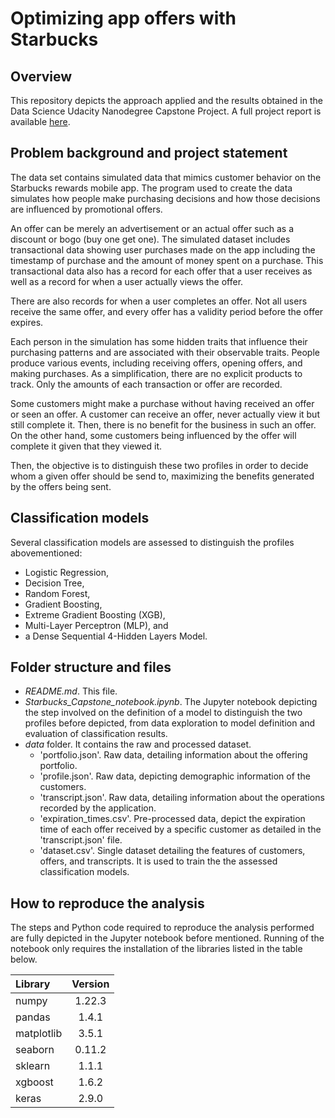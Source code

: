 # Optimizing app offers with Starbucks

## Overview
This repository depicts the approach applied and the results obtained in the Data Science Udacity Nanodegree Capstone Project. A full project report is available [here](https://example.com).

## Problem background and project statement
The data set contains simulated data that mimics customer behavior on the Starbucks rewards mobile app.
The program used to create the data simulates how people make purchasing decisions and how those decisions are influenced by promotional offers.

An offer can be merely an advertisement or an actual offer such as a discount or bogo (buy one get one).
The simulated dataset includes transactional data showing user purchases made on the app including the timestamp of purchase and the amount of money spent on a purchase.
This transactional data also has a record for each offer that a user receives as well as a record for when a user actually views the offer.

There are also records for when a user completes an offer.
Not all users receive the same offer, and every offer has a validity period before the offer expires.

Each person in the simulation has some hidden traits that influence their purchasing patterns and are associated with their observable traits. People produce various events, including receiving offers, opening offers, and making purchases. As a simplification, there are no explicit products to track. Only the amounts of each transaction or offer are recorded.

Some customers might make a purchase without having received an offer or seen an offer. A customer can receive an offer, never actually view it but still complete it. Then, there is no benefit for the business in such an offer. On the other hand, some customers being influenced by the offer will complete it given that they viewed it.

Then, the objective is to distinguish these two profiles in order to decide whom a given offer should be send to, maximizing the benefits generated by the offers being sent.

## Classification models
Several classification models are assessed to distinguish the profiles abovementioned:
* Logistic Regression,
* Decision Tree,
* Random Forest,
* Gradient Boosting,
* Extreme Gradient Boosting (XGB),
* Multi-Layer Perceptron (MLP), and
* a Dense Sequential 4-Hidden Layers Model.

## Folder structure and files
* *README.md*. This file.
* *Starbucks_Capstone_notebook.ipynb*. The Jupyter notebook depicting the step involved on the definition of a model to distinguish the two profiles before depicted, from data exploration to model definition and evaluation of classification results.
* *data* folder. It contains the raw and processed dataset.
    * 'portfolio.json'. Raw data, detailing information about the offering portfolio.
    * 'profile.json'. Raw data, depicting demographic information of the customers.
    * 'transcript.json'. Raw data, detailing information about the operations recorded by the application.
    * 'expiration_times.csv'. Pre-processed data, depict the expiration time of each offer received by a specific customer as detailed in the 'transcript.json' file.
    * 'dataset.csv'. Single dataset detailing the features of customers, offers, and transcripts. It is used to train the the assessed classification models.
    
## How to reproduce the analysis
The steps and Python code required to reproduce the analysis performed are fully depicted in the Jupyter notebook before mentioned. Running of the notebook only requires the installation of the libraries listed in the table below.

| Library | Version |
|:---|:---:|
| numpy | 1.22.3 |
| pandas | 1.4.1 |
| matplotlib | 3.5.1 |
| seaborn | 0.11.2 |
| sklearn | 1.1.1 |
| xgboost | 1.6.2 |
| keras | 2.9.0 |